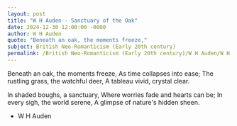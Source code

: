 ```yaml
---
layout: post
title: "W H Auden - Sanctuary of the Oak"
date: 2024-12-30 12:00:00 -0000
author: W H Auden
quote: "Beneath an oak, the moments freeze,"
subject: British Neo-Romanticism (Early 20th century)
permalink: /British Neo-Romanticism (Early 20th century)/W H Auden/W H Auden - Sanctuary of the Oak
---
```


Beneath an oak, the moments freeze,
As time collapses into ease;
The rustling grass, the watchful deer,
A tableau vivid, crystal clear.

In shaded boughs, a sanctuary,
Where worries fade and hearts can be;
In every sigh, the world serene,
A glimpse of nature's hidden sheen.


- W H Auden

